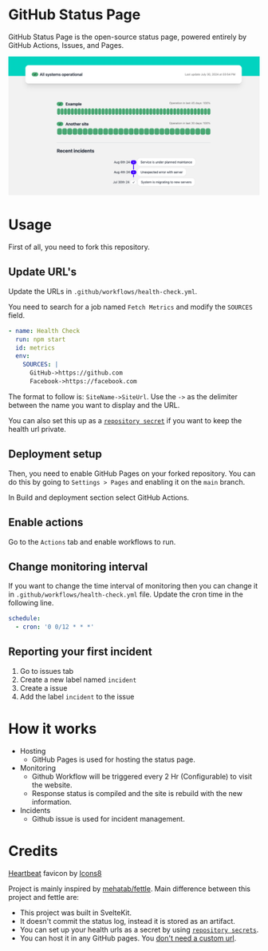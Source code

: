 # GitHub Status Page

GitHub Status Page is the open-source status page, powered entirely by GitHub Actions, Issues, and Pages.

![screenshot](.github/screenshot.png)

# Usage

First of all, you need to fork this repository.

## Update URL's

Update the URLs in `.github/workflows/health-check.yml`.

You need to search for a job named `Fetch Metrics` and modify the `SOURCES` field.

```yml
- name: Health Check
  run: npm start
  id: metrics
  env:
    SOURCES: |
      GitHub->https://github.com
      Facebook->https://facebook.com
```

The format to follow is: `SiteName->SiteUrl`. Use the `->` as the delimiter between the name you want to display and the URL.

You can also set this up as a [`repository secret`](https://docs.github.com/en/actions/security-for-github-actions/security-guides/using-secrets-in-github-actions) if you want to keep the health url private.

## Deployment setup

Then, you need to enable GitHub Pages on your forked repository. You can do this by going to `Settings > Pages` and enabling it on the `main` branch.

In Build and deployment section select GitHub Actions.

## Enable actions

Go to the `Actions` tab and enable workflows to run.

## Change monitoring interval

If you want to change the time interval of monitoring then you can change it in `.github/workflows/health-check.yml` file. Update the cron time in the following line.

```yaml
schedule:
  - cron: '0 0/12 * * *'
```

## Reporting your first incident

1. Go to issues tab
2. Create a new label named `incident`
3. Create a issue
4. Add the label `incident` to the issue

# How it works

- Hosting
  - GitHub Pages is used for hosting the status page.
- Monitoring
  - Github Workflow will be triggered every 2 Hr (Configurable) to visit the website.
  - Response status is compiled and the site is rebuild with the new information.
- Incidents
  - Github issue is used for incident management.

# Credits

<a target="_blank" href="https://icons8.com/icon/14835/heart-monitor">Heartbeat</a> favicon by <a target="_blank" href="https://icons8.com">Icons8</a>

Project is mainly inspired by [mehatab/fettle](https://github.com/mehatab/fettle).
Main difference between this project and fettle are:

- This project was built in SvelteKit.
- It doesn't commit the status log, instead it is stored as an artifact.
- You can set up your health urls as a secret by using [`repository secrets`](https://docs.github.com/en/actions/security-for-github-actions/security-guides/using-secrets-in-github-actions).
- You can host it in any GitHub pages. You [don't need a custom url](https://github.com/mehatab/fettle/issues/20).
